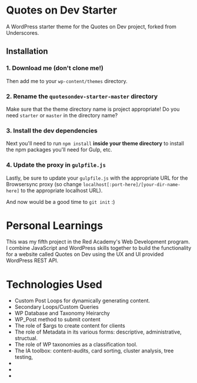 # Quotes on Dev Starter

A WordPress starter theme for the Quotes on Dev project, forked from Underscores.

## Installation

### 1. Download me (don't clone me!)

Then add me to your `wp-content/themes` directory.

### 2. Rename the `quotesondev-starter-master` directory

Make sure that the theme directory name is project appropriate! Do you need `starter` or `master` in the directory name?

### 3. Install the dev dependencies

Next you'll need to run `npm install` **inside your theme directory** to install the npm packages you'll need for Gulp, etc.

### 4. Update the proxy in `gulpfile.js`

Lastly, be sure to update your `gulpfile.js` with the appropriate URL for the Browsersync proxy (so change `localhost[:port-here]/[your-dir-name-here]` to the appropriate localhost URL).

And now would be a good time to `git init` :)

<h1> Personal Learnings</h1>

This was my fifth project in the Red Academy's Web Development program. I combine JavaScript and WordPress skills together to build the functionality for a website called Quotes on Dev using the UX and UI provided WordPress REST API.

<h1> Technologies Used</h1>
<ul>
<li> Custom Post Loops for dynamically generating content. 
<li> Secondary Loops/Custom Queries
<li> WP Database and Taxonomy Heirarchy
<li> WP_Post method to submit content
<li> The role of $args to create content for clients
<li> The role of Metadata in its various forms: descriptive, administrative, structual. 
<li> The role of WP taxonomies as a classification tool. 
<li> The IA toolbox: content-audits, card sorting, cluster analysis, tree testing, 
<li>
<li>
<li>
</ul>



